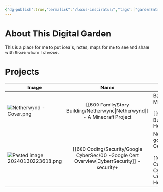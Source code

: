 ```yaml
---
{"dg-publish":true,"permalink":"/locus-inspiratus/","tags":["gardenEntry"]}
---
```


# About This Digital Garden
This is a place for me to put idea's, notes, maps for me to see and share with those whom I choose. 


# Projects
| Image                                |                 Name                 | Description |
| ------------------------------------ |:------------------------------------:| ----------- |
| ![Netherwynd - Cover.png](/img/user/Netherwynd%20-%20Cover.png)          | [[500 Family/Story Building/Netherwynd\|Netherwynd]] - A Minecraft Project | Backstory to a world in the Minecraft universe.<br><br>[[500 Family/Story Building/Netherwynd\|Click Here]]            |
| ![Pasted image 20240130223618.png](/img/user/Pasted%20image%2020240130223618.png) |            [[600 Coding/Security/Google CyberSec/00 -Google Cert Overview\|CyberrSecurity]] - security+            | Notes on cybersecurity going through the Google Cert program<br><br>[[600 Coding/Security/Google CyberSec/00 -Google Cert Overview\|Click Here]]            |


